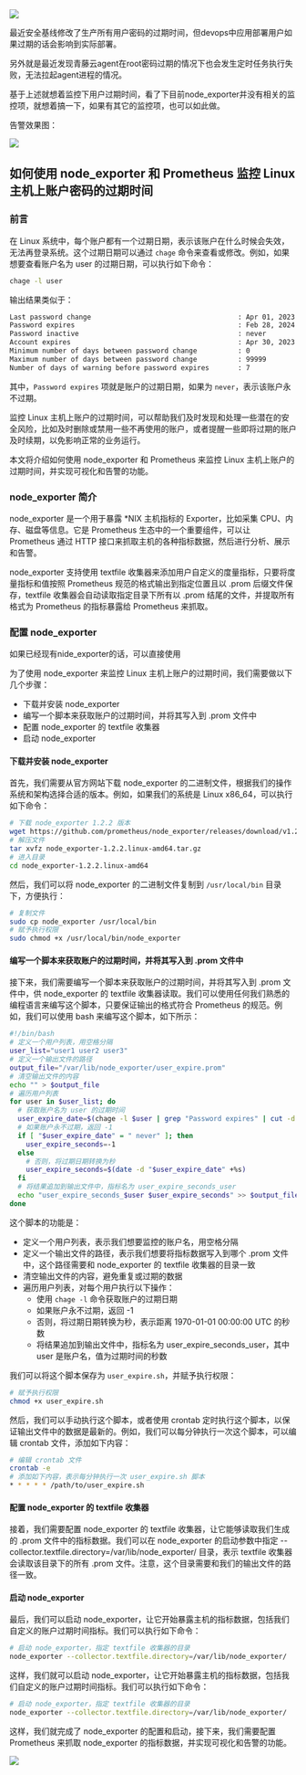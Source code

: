 <img src="/assets/image/240114-nodeexporter-1.png" style="max-width: 70%; height: auto;">
<small></small>

最近安全基线修改了生产所有用户密码的过期时间，但devops中应用部署用户如果过期的话会影响到实际部署。

另外就是最近发现青藤云agent在root密码过期的情况下也会发生定时任务执行失败，无法拉起agent进程的情况。

基于上述就想着监控下用户过期时间，看了下目前node_exporter并没有相关的监控项，就想着搞一下，如果有其它的监控项，也可以如此做。

告警效果图：

![](/assets/image/240114-nodeexporter-1.png)


## 如何使用 node_exporter 和 Prometheus 监控 Linux 主机上账户密码的过期时间

### 前言

在 Linux 系统中，每个账户都有一个过期日期，表示该账户在什么时候会失效，无法再登录系统。这个过期日期可以通过 `chage` 命令来查看或修改。例如，如果想要查看账户名为 user 的过期日期，可以执行如下命令：

```bash
chage -l user
```

输出结果类似于：

```bash
Last password change                                    : Apr 01, 2023
Password expires                                        : Feb 28, 2024
Password inactive                                       : never
Account expires                                         : Apr 30, 2023
Minimum number of days between password change          : 0
Maximum number of days between password change          : 99999
Number of days of warning before password expires       : 7
```

其中，`Password expires` 项就是账户的过期日期，如果为 `never`，表示该账户永不过期。

监控 Linux 主机上账户的过期时间，可以帮助我们及时发现和处理一些潜在的安全风险，比如及时删除或禁用一些不再使用的账户，或者提醒一些即将过期的账户及时续期，以免影响正常的业务运行。

本文将介绍如何使用 node_exporter 和 Prometheus 来监控 Linux 主机上账户的过期时间，并实现可视化和告警的功能。

### node_exporter 简介

node_exporter 是一个用于暴露 *NIX 主机指标的 Exporter，比如采集 CPU、内存、磁盘等信息。它是 Prometheus 生态中的一个重要组件，可以让 Prometheus 通过 HTTP 接口来抓取主机的各种指标数据，然后进行分析、展示和告警。

node_exporter 支持使用 textfile 收集器来添加用户自定义的度量指标，只要将度量指标和值按照 Prometheus 规范的格式输出到指定位置且以 .prom 后缀文件保存，textfile 收集器会自动读取指定目录下所有以 .prom 结尾的文件，并提取所有格式为 Prometheus 的指标暴露给 Prometheus 来抓取。

### 配置 node_exporter

如果已经现有nide_exporter的话，可以直接使用

为了使用 node_exporter 来监控 Linux 主机上账户的过期时间，我们需要做以下几个步骤：

- 下载并安装 node_exporter
- 编写一个脚本来获取账户的过期时间，并将其写入到 .prom 文件中
- 配置 node_exporter 的 textfile 收集器
- 启动 node_exporter

#### 下载并安装 node_exporter

首先，我们需要从官方网站下载 node_exporter 的二进制文件，根据我们的操作系统和架构选择合适的版本。例如，如果我们的系统是 Linux x86_64，可以执行如下命令：

```bash
# 下载 node_exporter 1.2.2 版本
wget https://github.com/prometheus/node_exporter/releases/download/v1.2.2/node_exporter-1.2.2.linux-amd64.tar.gz
# 解压文件
tar xvfz node_exporter-1.2.2.linux-amd64.tar.gz
# 进入目录
cd node_exporter-1.2.2.linux-amd64
```

然后，我们可以将 node_exporter 的二进制文件复制到 `/usr/local/bin` 目录下，方便执行：

```bash
# 复制文件
sudo cp node_exporter /usr/local/bin
# 赋予执行权限
sudo chmod +x /usr/local/bin/node_exporter
```

#### 编写一个脚本来获取账户的过期时间，并将其写入到 .prom 文件中

接下来，我们需要编写一个脚本来获取账户的过期时间，并将其写入到 .prom 文件中，供 node_exporter 的 textfile 收集器读取。我们可以使用任何我们熟悉的编程语言来编写这个脚本，只要保证输出的格式符合 Prometheus 的规范。例如，我们可以使用 bash 来编写这个脚本，如下所示：

```bash
#!/bin/bash
# 定义一个用户列表，用空格分隔
user_list="user1 user2 user3"
# 定义一个输出文件的路径
output_file="/var/lib/node_exporter/user_expire.prom"
# 清空输出文件的内容
echo "" > $output_file
# 遍历用户列表
for user in $user_list; do
  # 获取账户名为 user 的过期时间
  user_expire_date=$(chage -l $user | grep "Password expires" | cut -d: -f2)
  # 如果账户永不过期，返回 -1
  if [ "$user_expire_date" = " never" ]; then
    user_expire_seconds=-1
  else
    # 否则，将过期日期转换为秒
    user_expire_seconds=$(date -d "$user_expire_date" +%s)
  fi
  # 将结果追加到输出文件中，指标名为 user_expire_seconds_user
  echo "user_expire_seconds_$user $user_expire_seconds" >> $output_file
done
```

这个脚本的功能是：

- 定义一个用户列表，表示我们想要监控的账户名，用空格分隔
- 定义一个输出文件的路径，表示我们想要将指标数据写入到哪个 .prom 文件中，这个路径需要和 node_exporter 的 textfile 收集器的目录一致
- 清空输出文件的内容，避免重复或过期的数据
- 遍历用户列表，对每个用户执行以下操作：
    - 使用 `chage -l` 命令获取账户的过期日期
    - 如果账户永不过期，返回 -1
    - 否则，将过期日期转换为秒，表示距离 1970-01-01 00:00:00 UTC 的秒数
    - 将结果追加到输出文件中，指标名为 user_expire_seconds_user，其中 user 是账户名，值为过期时间的秒数

我们可以将这个脚本保存为 `user_expire.sh`，并赋予执行权限：

```bash
# 赋予执行权限
chmod +x user_expire.sh
```

然后，我们可以手动执行这个脚本，或者使用 crontab 定时执行这个脚本，以保证输出文件中的数据是最新的。例如，我们可以每分钟执行一次这个脚本，可以编辑 crontab 文件，添加如下内容：

```bash
# 编辑 crontab 文件
crontab -e
# 添加如下内容，表示每分钟执行一次 user_expire.sh 脚本
* * * * * /path/to/user_expire.sh
```

#### 配置 node_exporter 的 textfile 收集器

接着，我们需要配置 node_exporter 的 textfile 收集器，让它能够读取我们生成的 .prom 文件中的指标数据。我们可以在 node_exporter 的启动参数中指定 --collector.textfile.directory=/var/lib/node_exporter/ 目录，表示 textfile 收集器会读取该目录下的所有 .prom 文件。注意，这个目录需要和我们的输出文件的路径一致。

#### 启动 node_exporter

最后，我们可以启动 node_exporter，让它开始暴露主机的指标数据，包括我们自定义的账户过期时间指标。我们可以执行如下命令：

```bash
# 启动 node_exporter，指定 textfile 收集器的目录
node_exporter --collector.textfile.directory=/var/lib/node_exporter/
```

这样，我们就可以启动 node_exporter，让它开始暴露主机的指标数据，包括我们自定义的账户过期时间指标。我们可以执行如下命令：

```bash
# 启动 node_exporter，指定 textfile 收集器的目录
node_exporter --collector.textfile.directory=/var/lib/node_exporter/
```

这样，我们就完成了 node_exporter 的配置和启动，接下来，我们需要配置 Prometheus 来抓取 node_exporter 的指标数据，并实现可视化和告警的功能。

![](/assets/image/240114-nodeexporter-2.png)



